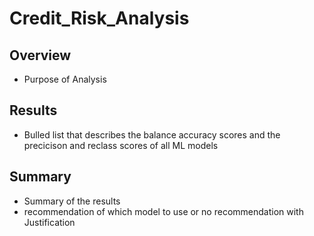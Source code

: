 # Credit_Risk_Analysis

## Overview
- Purpose of Analysis

## Results
- Bulled list that describes the balance accuracy scores and the precicison and reclass scores of all ML models

## Summary
- Summary of the results
- recommendation of which model to use or no recommendation with Justification
